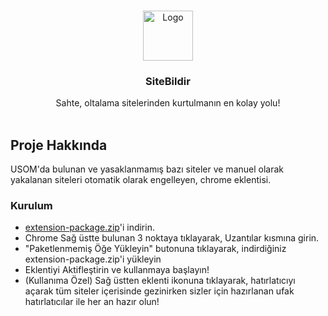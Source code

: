 
<br/>
<p align="center">
  <a href="https://github.com/metinyesil/sitebildir-extension">
    <img src="https://i.ibb.co/wyDY81L/1000913-1.png" alt="Logo" width="80" height="80">
  </a>  <h3 align="center">SiteBildir</h3>

  <p align="center">
    Sahte, oltalama sitelerinden kurtulmanın en kolay yolu!
    <br/>
    <br/>
  </p>
</p>


## Proje Hakkında

USOM'da bulunan ve yasaklanmamış bazı siteler ve manuel olarak yakalanan siteleri otomatik olarak engelleyen, chrome eklentisi.

### Kurulum

- [extension-package.zip](https://github.com/metinyesil/sitebildir-extension/raw/main/extension-package.zip)'i indirin.
- Chrome Sağ üstte bulunan 3 noktaya tıklayarak, Uzantılar kısmına girin.
- "Paketlenmemiş Öğe Yükleyin" butonuna tıklayarak, indirdiğiniz extension-package.zip'i yükleyin
- Eklentiyi Aktifleştirin ve kullanmaya başlayın!
- (Kullanıma Özel) Sağ üstten eklenti ikonuna tıklayarak, hatırlatıcıyı açarak tüm siteler içerisinde gezinirken sizler için hazırlanan ufak hatırlatıcılar ile her an hazır olun!



